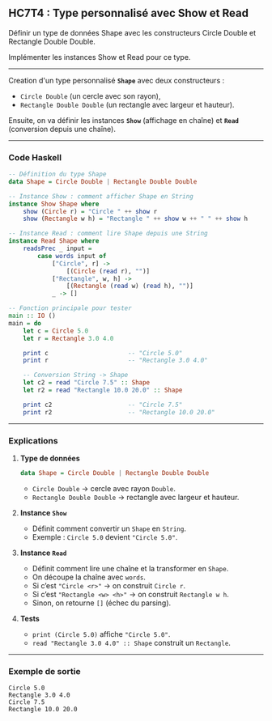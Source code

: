 ## HC7T4 : Type personnalisé avec Show et Read

Définir un type de données Shape avec les constructeurs Circle Double et Rectangle Double Double.

Implémenter les instances Show et Read pour ce type.

---

Creation  d'un type personnalisé **`Shape`** avec deux constructeurs :

* `Circle Double` (un cercle avec son rayon),
* `Rectangle Double Double` (un rectangle avec largeur et hauteur).

Ensuite, on va définir les instances **`Show`** (affichage en chaîne) et **`Read`** (conversion depuis une chaîne).

---

### Code Haskell

```haskell
-- Définition du type Shape
data Shape = Circle Double | Rectangle Double Double

-- Instance Show : comment afficher Shape en String
instance Show Shape where
    show (Circle r) = "Circle " ++ show r
    show (Rectangle w h) = "Rectangle " ++ show w ++ " " ++ show h

-- Instance Read : comment lire Shape depuis une String
instance Read Shape where
    readsPrec _ input =
        case words input of
            ["Circle", r] ->
                [(Circle (read r), "")]
            ["Rectangle", w, h] ->
                [(Rectangle (read w) (read h), "")]
            _ -> []

-- Fonction principale pour tester
main :: IO ()
main = do
    let c = Circle 5.0
    let r = Rectangle 3.0 4.0

    print c                      -- "Circle 5.0"
    print r                      -- "Rectangle 3.0 4.0"

    -- Conversion String -> Shape
    let c2 = read "Circle 7.5" :: Shape
    let r2 = read "Rectangle 10.0 20.0" :: Shape

    print c2                     -- "Circle 7.5"
    print r2                     -- "Rectangle 10.0 20.0"
```

---

### Explications

1. **Type de données**

   ```haskell
   data Shape = Circle Double | Rectangle Double Double
   ```

   * `Circle Double` → cercle avec rayon `Double`.
   * `Rectangle Double Double` → rectangle avec largeur et hauteur.

2. **Instance `Show`**

   * Définit comment convertir un `Shape` en `String`.
   * Exemple : `Circle 5.0` devient `"Circle 5.0"`.

3. **Instance `Read`**

   * Définit comment lire une chaîne et la transformer en `Shape`.
   * On découpe la chaîne avec `words`.
   * Si c’est `"Circle <r>"` → on construit `Circle r`.
   * Si c’est `"Rectangle <w> <h>"` → on construit `Rectangle w h`.
   * Sinon, on retourne `[]` (échec du parsing).

4. **Tests**

   * `print (Circle 5.0)` affiche `"Circle 5.0"`.
   * `read "Rectangle 3.0 4.0" :: Shape` construit un `Rectangle`.

---

### Exemple de sortie

```
Circle 5.0
Rectangle 3.0 4.0
Circle 7.5
Rectangle 10.0 20.0
```
